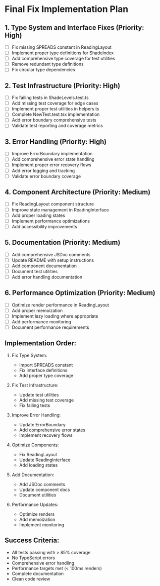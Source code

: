 # Final Fix Implementation Plan

## 1. Type System and Interface Fixes (Priority: High)
- [ ] Fix missing SPREADS constant in ReadingLayout
- [ ] Implement proper type definitions for ShadeIndex
- [ ] Add comprehensive type coverage for test utilities
- [ ] Remove redundant type definitions
- [ ] Fix circular type dependencies

## 2. Test Infrastructure (Priority: High)
- [ ] Fix failing tests in ShadeLevels.test.ts
- [ ] Add missing test coverage for edge cases
- [ ] Implement proper test utilities in helpers.ts
- [ ] Complete NewTest.test.tsx implementation
- [ ] Add error boundary comprehensive tests
- [ ] Validate test reporting and coverage metrics

## 3. Error Handling (Priority: High)
- [ ] Improve ErrorBoundary implementation
- [ ] Add comprehensive error state handling
- [ ] Implement proper error recovery flows
- [ ] Add error logging and tracking
- [ ] Validate error boundary coverage

## 4. Component Architecture (Priority: Medium)
- [ ] Fix ReadingLayout component structure
- [ ] Improve state management in ReadingInterface
- [ ] Add proper loading states
- [ ] Implement performance optimizations
- [ ] Add accessibility improvements

## 5. Documentation (Priority: Medium)
- [ ] Add comprehensive JSDoc comments
- [ ] Update README with setup instructions
- [ ] Add component documentation
- [ ] Document test utilities
- [ ] Add error handling documentation

## 6. Performance Optimization (Priority: Medium)
- [ ] Optimize render performance in ReadingLayout
- [ ] Add proper memoization
- [ ] Implement lazy loading where appropriate
- [ ] Add performance monitoring
- [ ] Document performance requirements

## Implementation Order:

1. Fix Type System:
   - Import SPREADS constant
   - Fix interface definitions
   - Add proper type coverage

2. Fix Test Infrastructure:
   - Update test utilities
   - Add missing test coverage
   - Fix failing tests

3. Improve Error Handling:
   - Update ErrorBoundary
   - Add comprehensive error states
   - Implement recovery flows

4. Optimize Components:
   - Fix ReadingLayout
   - Update ReadingInterface
   - Add loading states

5. Add Documentation:
   - Add JSDoc comments
   - Update component docs
   - Document utilities

6. Performance Updates:
   - Optimize renders
   - Add memoization
   - Implement monitoring

## Success Criteria:
- All tests passing with > 85% coverage
- No TypeScript errors
- Comprehensive error handling
- Performance targets met (< 100ms renders)
- Complete documentation
- Clean code review